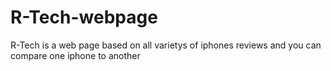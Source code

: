 # R-Tech-webpage
R-Tech is a web page based on all varietys of iphones reviews and you can compare one iphone to another
